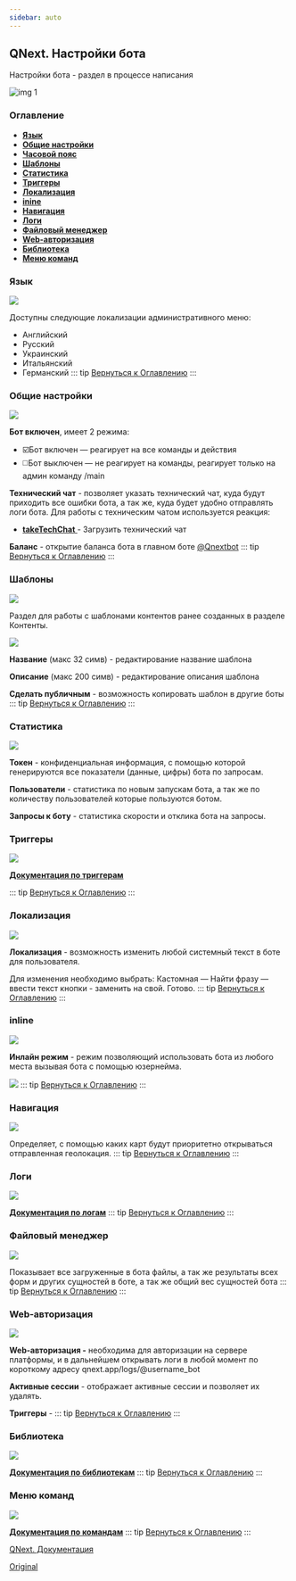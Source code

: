 ```yaml
---
sidebar: auto
---
```


## QNext. Настройки бота

Настройки бота - раздел в процессе написания


![img 1](./1.png)
### Оглавление
* [**Язык**](#язык)
* [**Общие настройки**](#общие-настройки)
* [**Часовой пояс**](#часовой-пояс)
* [**Шаблоны**](#шаблоны)
* [**Статистика**](#статистика)
* [**Триггеры** ](#триггеры)
* [**Локализация**](#локализация)
* [**inine**](#inline)
* [**Навигация**](#навигация)
* [**Логи**  ](#логи)
* [**Файловый менеджер**](#файловый-менеджер)
* [**Web-авторизация**](#web-авторизация)
* [**Библиотека**](#библиотека)
* [**Меню команд**  ](#меню-команд)




### Язык


![](./2.png)

Доступны следующие локализации административного меню:
* Английский
* Русский
* Украинский
* Итальянский 
* Германский
::: tip
[Вернуться к Оглавлению](#оглавление)
:::
### Общие настройки


![](./3.png)

**Бот включен**, имеет 2 режима:
* ☑️Бот включен  — реагирует на все команды и действия
* ◻️Бот выключен — не реагирует на команды, реагирует только на админ команду /main

**Технический чат** - позволяет указать технический чат, куда будут приходить все ошибки бота, а так же, куда будет удобно отправлять логи бота. Для работы с техническим чатом используется реакция:
* [**takeTechChat**  ](/docs-test/ph/reactions/taketechchat)- Загрузить технический чат

**Баланс** - открытие баланса бота в главном боте [@Qnextbot](http://t.me/QNextBot) 
::: tip
[Вернуться к Оглавлению](#оглавление)
:::
### Шаблоны

![](./4.png)

Раздел для работы с шаблонами контентов ранее созданных в разделе Контенты.

![](./5.png)

**Название** (макс 32 симв) - редактирование название шаблона 

**Описание** (макс 200 симв) - редактирование описания шаблона

**Сделать публичным** - возможность копировать шаблон в другие боты
::: tip
[Вернуться к Оглавлению](#оглавление)
:::
### Статистика


![](./6.png)

**Токен** - конфиденциальная информация, с помощью которой генерируются все показатели (данные, цифры) бота по запросам.

**Пользователи** - статистика по новым запускам бота, а так же по количеству пользователей которые пользуются ботом.

**Запросы к боту** - статистика скорости и отклика бота на запросы.
### Триггеры

![](./7.png)

[**Документация по триггерам**](/docs-test/ph/triggers)


::: tip
[Вернуться к Оглавлению](#оглавление)
:::
### Локализация 


![](./8.png)

**Локализация** - возможность изменить любой системный текст в боте для пользователя.

Для изменения необходимо выбрать: Кастомная — Найти фразу — ввести текст кнопки - заменить на свой. Готово.
::: tip
[Вернуться к Оглавлению](#оглавление)
:::
### inline


![](./9.png)

**Инлайн режим** - режим позволяющий использовать бота из любого места вызывая бота с помощью юзернейма.

![](./10.png)
::: tip
[Вернуться к Оглавлению](#оглавление)
:::
### Навигация


![](./11.png)

Определяет, с помощью каких карт будут приоритетно открываться отправленная геолокация.
::: tip
[Вернуться к Оглавлению](#оглавление)
:::
### Логи


![](./12.png)

[**Документация по логам**](/docs-test/ph/reactions/log)
::: tip
[Вернуться к Оглавлению](#оглавление)
:::
### Файловый менеджер


![](./13.png)

Показывает все загруженные в бота файлы, а так же результаты всех форм и других сущностей в боте, а так же общий вес сущностей бота
::: tip
[Вернуться к Оглавлению](#оглавление)
:::
### Web-авторизация


![](./14.png)

**Web-авторизация -** необходима для авторизации на сервере платформы, и в дальнейшем открывать логи в любой момент по короткому адресу qnext.app/logs/@username_bot

**Активные сессии** - отображает активные сессии и позволяет их удалять.

**Триггеры** - 
::: tip
[Вернуться к Оглавлению](#оглавление)
:::
### Библиотека


![](./15.png)

[**Документация по библиотекам**](/docs-test/ph/script/library)
::: tip
[Вернуться к Оглавлению](#оглавление)
:::
### Меню команд


![](./16.png)

[**Документация по командам**](/docs-test/ph/admin/command-about)
::: tip
[Вернуться к Оглавлению](#оглавление)
:::

[QNext. Документация](/docs-test/ph)

[Original](https://telegra.ph/QNext-admin-setting-about-02-08)